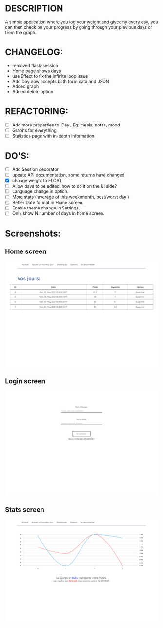 
# DESCRIPTION
A simple application where you log your weight and glycemy every day, you can then check on your progress by going through your previous days or from the graph.

# CHANGELOG:
- removed flask-session
- Home page shows days
- use Effect to fix the infinite loop issue
- Add Day now accepts both form data and JSON
- Added graph
- Added delete option

# REFACTORING:
- [ ] Add more properties to 'Day', Eg: meals, notes, mood
- [ ] Graphs for everything
- [ ] Statistics page with in-depth information

# DO'S:
- [ ] Add Session decorator
- [ ] update API documentation, some returns have changed
- [x] change weight to FLOAT
- [ ] Allow days to be edited, how to do it on the UI side?
- [ ] Language change in option.
- [ ] More stats ( average of this week/month, best/worst day )
- [ ] Better Date format in Home screen.
- [ ] Enable theme change in Settings.
- [ ] Only show N number of days in home screen.

# Screenshots:
## Home screen
![Screenshot of the home screen](https://raw.githubusercontent.com/AChillFeeder/diabetes-tracking/main/screenshots/home.png)
## Login screen
![Screenshot of the login screen](https://raw.githubusercontent.com/AChillFeeder/diabetes-tracking/main/screenshots/login_screen.png)
## Stats screen
![Screenshot of the stats screen](https://raw.githubusercontent.com/AChillFeeder/diabetes-tracking/main/screenshots/stats.png)
